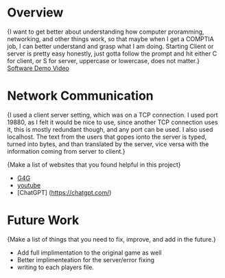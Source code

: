 # Overview
{I want to get better about understanding how computer proramming, networking, and other things work, so that maybe when I get a COMPTIA job, I can better understand and grasp what I am doing. Starting Client or server is pretty easy honestly, just gotta follow the prompt and hit either C for client, or S for server, uppercase or lowercase, does not matter.}
[Software Demo Video](https://www.youtube.com/watch?v=5hDSYCWGGSU)

# Network Communication

{I used a client server setting, which was on a TCP connection. I used port 19880, as I felt it would be nice to use, since another TCP connection uses it, this is mostly redundant though, and any port can be used. I also used localhost. The text from the users that gopes ionto the server is typed, turned into bytes, and than translated by the server, vice versa with the information coming from server to client.}

{Make a list of websites that you found helpful in this project}
* [G4G](https://www.geeksforgeeks.org/)
* [youtube](https://www.youtube.com/)
* [ChatGPT] (https://chatgpt.com/)

# Future Work

{Make a list of things that you need to fix, improve, and add in the future.}
* Add full implimentation to the original game as well
* Better implimenteation for the server/error fixing
* writing to each players file.